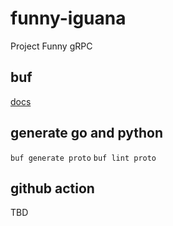 # funny-iguana
Project Funny gRPC

## buf
[docs](https://buf.build/docs/tutorials/getting-started-with-buf-cli)

## generate go and python
```buf generate proto```
```buf lint proto```

## github action 
TBD